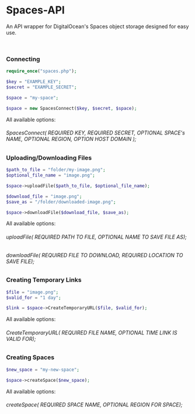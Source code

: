 # Spaces-API
An API wrapper for DigitalOcean's Spaces object storage designed for easy use. 

&nbsp;

### Connecting
```php
require_once("spaces.php");

$key = "EXAMPLE_KEY";
$secret = "EXAMPLE_SECRET";

$space = "my-space";

$space = new SpacesConnect($key, $secret, $space);
```

All available options: 
###### SpacesConnect( REQUIRED KEY, REQUIRED SECRET, OPTIONAL SPACE's NAME, OPTIONAL REGION, OPTION HOST DOMAIN );



### Uploading/Downloading Files
```php
$path_to_file = "folder/my-image.png";
$optional_file_name = "image.png";

$space->uploadFile($path_to_file, $optional_file_name);

$download_file = "image.png";
$save_as = "/folder/downloaded-image.png";

$space->downloadFile($download_file, $save_as);
```
All available options: 
###### uploadFile( REQUIRED PATH TO FILE, OPTIONAL NAME TO SAVE FILE AS);
###### downloadFile( REQUIRED FILE TO DOWNLOAD, REQUIRED LOCATION TO SAVE FILE);


### Creating Temporary Links
```php
$file = "image.png";
$valid_for = "1 day";

$link = $space->CreateTemporaryURL($file, $valid_for);
```
All available options: 
###### CreateTemporaryURL( REQUIRED FILE NAME, OPTIONAL TIME LINK IS VALID FOR);



### Creating Spaces
```php
$new_space = "my-new-space";

$space->createSpace($new_space);
```
All available options: 
###### createSpace( REQUIRED SPACE NAME, OPTIONAL REGION FOR SPACE);




